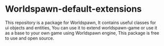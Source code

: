 # Worldspawn-default-extensions
This repository is a package for Worldspawn, It contains useful classes for ui objects and entities, You can use it to extend worldspawn-game or use it as a base to your own game using Worldspawn engine,
This package is free to use and open source.
